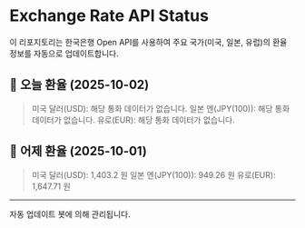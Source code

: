 
# Exchange Rate API Status

이 리포지토리는 한국은행 Open API를 사용하여 주요 국가(미국, 일본, 유럽)의 환율 정보를 자동으로 업데이트합니다.

## 📅 오늘 환율 (2025-10-02)
> 미국 달러(USD): 해당 통화 데이터가 없습니다.
> 일본 엔(JPY(100)): 해당 통화 데이터가 없습니다.
> 유로(EUR): 해당 통화 데이터가 없습니다.

## 📅 어제 환율 (2025-10-01)
> 미국 달러(USD): 1,403.2 원
> 일본 엔(JPY(100)): 949.26 원
> 유로(EUR): 1,647.71 원

---
자동 업데이트 봇에 의해 관리됩니다.
